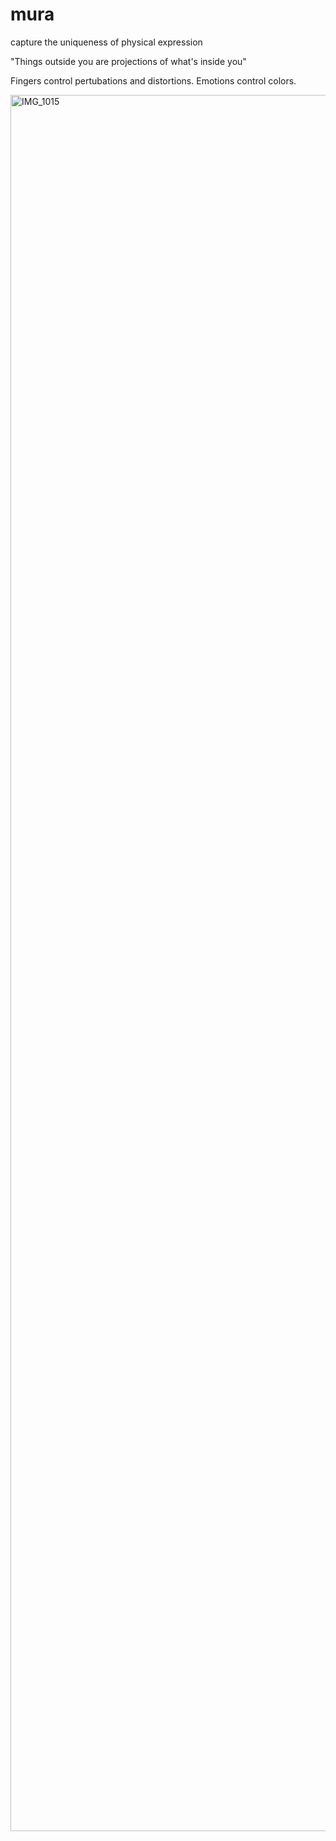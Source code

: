 # mura
capture the uniqueness of physical expression

"Things outside you are projections of what's inside you"

Fingers control pertubations and distortions. Emotions control colors.

<img width="1284" height="2778" alt="IMG_1015" src="https://github.com/user-attachments/assets/d99615ac-4257-4161-b70e-ced916f7a001" />
